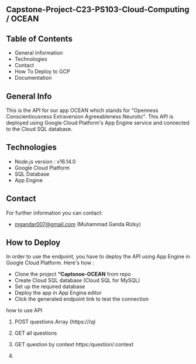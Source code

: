 ## Capstone-Project-C23-PS103-Cloud-Computing / OCEAN
## Table of Contents
- General Information
- Technologies
- Contact
- How To Deploy to GCP
- Documentation

## General Info
This is the API for our app OCEAN which stands for "Openness Conscientiousness Extraversion Agreeableness Neurotic". This API is deployed using Google Cloud Platform's App Engine service and connected to the Cloud SQL database.

## Technologies
- Node.js version : v16.14.0
- Google Cloud Platform
- SQL Database
- App Engine

## Contact
For further information you can contact:
- mgandar007@gmail.com (Muhammad Ganda Rizky)

##  How to Deploy
In order to use the endpoint, you have to deploy the API using App Engine in Google Cloud Platform. Here's how :
- Clone the project **“Captsnoe-OCEAN** from repo
- Create Cloud SQL database (Cloud SQL for MySQL)
- Set up the required database
- Deploy the app in App Engina editor
- Click the generated endpoint link to test the connection

how to use API

1. POST questions Array
(https://<apiurl>/q)
  
2. GET all questions

3. GET question by context
https:/question/:context
  
4.
